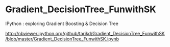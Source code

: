 Gradient_DecisionTree_FunwithSK
===============================

IPython : exploring Gradient Boosting &amp; Decision Tree

http://nbviewer.ipython.org/github/tarikd/Gradient_DecisionTree_FunwithSK/blob/master/Gradient_DecisionTree_FunwithSK.ipynb
